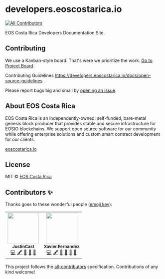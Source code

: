 # developers.eoscostarica.io
<!-- ALL-CONTRIBUTORS-BADGE:START - Do not remove or modify this section -->
[![All Contributors](https://img.shields.io/badge/all_contributors-2-orange.svg?style=flat-square)](#contributors-)
<!-- ALL-CONTRIBUTORS-BADGE:END -->

EOS Costa Rica Developers Documentation Site.

## Contributing

We use a Kanban-style board. That's were we prioritize the work. [Go to Project Board](https://github.com/eoscostarica/developers.eoscostarica.io/projects/1).

Contributing Guidelines  https://developers.eoscostarica.io/docs/open-source-guidelines .

Please report bugs big and small by [opening an issue](https://github.com/eoscostarica/developers.eoscostarica.io/issues).

## About EOS Costa Rica

EOS Costa Rica is an independently-owned, self-funded, bare-metal genesis block producer that provides stable and secure infrastructure for EOSIO blockchains. We support open source software for our community while offering enterprise solutions and custom smart contract development for our clients.


[eoscostarica.io](https://eoscostarica.io)

## License

MIT © [EOS Costa Rica](https://eoscostarica.io)

## Contributors ✨

Thanks goes to these wonderful people ([emoji key](https://allcontributors.org/docs/en/emoji-key)):

<!-- ALL-CONTRIBUTORS-LIST:START - Do not remove or modify this section -->
<!-- prettier-ignore-start -->
<!-- markdownlint-disable -->
<table>
  <tr>
    <td align="center"><a href="https://github.com/JustinCast"><img src="https://avatars1.githubusercontent.com/u/17890146?v=4" width="100px;" alt=""/><br /><sub><b>JustinCast</b></sub></a><br /><a href="https://github.com/eoscostarica/developers.eoscostarica.io/commits?author=JustinCast" title="Code">💻</a> <a href="#content-JustinCast" title="Content">🖋</a> <a href="https://github.com/eoscostarica/developers.eoscostarica.io/commits?author=JustinCast" title="Documentation">📖</a> <a href="#ideas-JustinCast" title="Ideas, Planning, & Feedback">🤔</a> <a href="#projectManagement-JustinCast" title="Project Management">📆</a></td>
    <td align="center"><a href="https://eoscostarica.io"><img src="https://avatars0.githubusercontent.com/u/5632966?v=4" width="100px;" alt=""/><br /><sub><b>Xavier Fernandez</b></sub></a><br /><a href="https://github.com/eoscostarica/developers.eoscostarica.io/commits?author=xavier506" title="Code">💻</a> <a href="#content-xavier506" title="Content">🖋</a> <a href="https://github.com/eoscostarica/developers.eoscostarica.io/commits?author=xavier506" title="Documentation">📖</a> <a href="#ideas-xavier506" title="Ideas, Planning, & Feedback">🤔</a> <a href="#projectManagement-xavier506" title="Project Management">📆</a> <a href="https://github.com/eoscostarica/developers.eoscostarica.io/pulls?q=is%3Apr+reviewed-by%3Axavier506" title="Reviewed Pull Requests">👀</a></td>
  </tr>
</table>

<!-- markdownlint-enable -->
<!-- prettier-ignore-end -->
<!-- ALL-CONTRIBUTORS-LIST:END -->

This project follows the [all-contributors](https://github.com/all-contributors/all-contributors) specification. Contributions of any kind welcome!